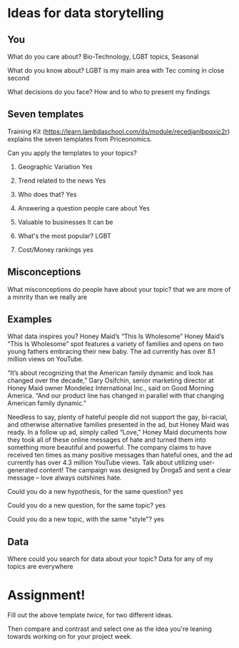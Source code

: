 # Ideas for data storytelling

## You

What do you care about? Bio-Technology, LGBT topics, Seasonal 


What do you know about? LGBT is my main area with Tec coming in close second


What decisions do you face? How and to who to present my findings


## Seven templates

Training Kit (https://learn.lambdaschool.com/ds/module/recedjanlbpqxic2r) explains the seven templates from Priceonomics.

Can you apply the templates to your topics? 

1. Geographic Variation
Yes

2. Trend related to the news
Yes

3. Who does that?
Yes

4. Answering a question people care about
Yes

5. Valuable to businesses
It can be

6. What's the most popular?
LGBT

7. Cost/Money rankings
yes

## Misconceptions

What misconceptions do people have about your topic?
that we are more of a minrity than we really are

## Examples

What data  inspires you?
Honey Maid’s “This Is Wholesome”
Honey Maid’s “This Is Wholesome” spot features a variety of families and opens on two young fathers embracing their new baby. The ad currently has over 8.1 million views on YouTube.



“It’s about recognizing that the American family dynamic and look has changed over the decade,” Gary Osifchin, senior marketing director at Honey Maid owner Mondelez International Inc., said on Good Morning America. “And our product line has changed in parallel with that changing American family dynamic.”

Needless to say, plenty of hateful people did not support the gay, bi-racial, and otherwise alternative families presented in the ad, but Honey Maid was ready. In a follow up ad, simply called “Love,” Honey Maid documents how they took all of these online messages of hate and turned them into something more beautiful and powerful. The company claims to have received ten times as many positive messages than hateful ones, and the ad currently has over 4.3 million YouTube views. Talk about utilizing user-generated content! The campaign was designed by Droga5 and sent a clear message – love always outshines hate.



Could you do a new hypothesis, for the same question?
yes

Could you do a new question, for the same topic?
yes

Could you do a new topic, with the same "style"?
yes

## Data

Where could you search for data about your topic?
Data for any of my topics are everywhere

# Assignment!

Fill out the above template *twice*, for two different ideas.

Then compare and contrast and select one as the idea you're leaning towards
working on for your project week.
